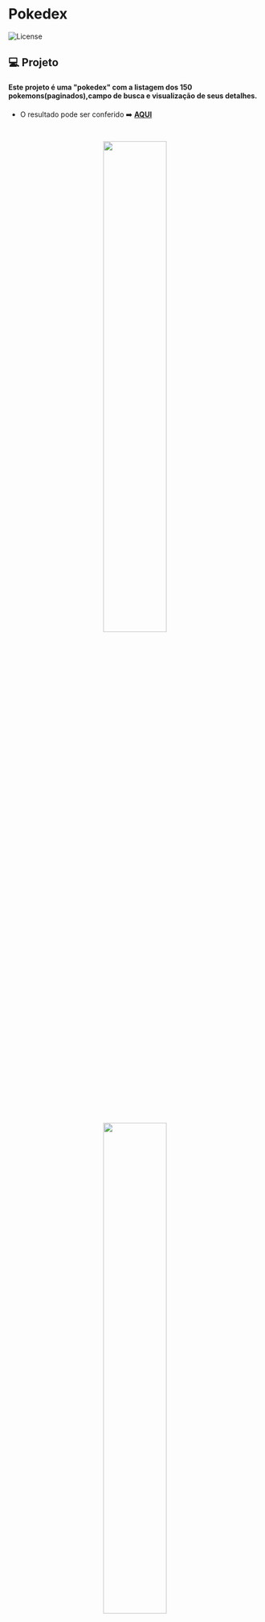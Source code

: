 # Pokedex
  <img  src="https://img.shields.io/static/v1?label=license&message=MIT&color=5965E0&labelColor=121214" alt="License">


## 💻 Projeto

#### Este projeto é uma "pokedex" com a listagem dos 150 pokemons(paginados),campo de busca e visualização de seus detalhes.

- O resultado pode ser conferido :arrow_right: [**AQUI**](https://pokedex.dev-araujo.repl.co/)

<h1 align="center">

  <img src='https://user-images.githubusercontent.com/97068163/151001628-9465160c-01e8-4a34-88b0-8a5000156a1f.png' width="50%"/> <img src='https://user-images.githubusercontent.com/97068163/151001615-7af9bac3-fe1c-4e73-9a87-a4277007d0cd.png' width="50%"/>


</h1>


## Feito com 🔨
- **Angular 13**
- ngx-pagination
- SASS


### Instruções para rodar
Por ser um projeto realizado com **Angular**, há a necessidade do **NodeJS**. Com ele instalado basta seguir os seguintes passos.

No terminal, clone o projeto:
```
git clone 
```


Instale as dependências:
```
npm install
```

Execute a aplicação:
```
npm run start 
```
----

#### Author 👷

<img src="https://user-images.githubusercontent.com/97068163/149033991-781bf8b6-4beb-445a-913c-f05a76a28bfc.png" width="5%" alt="caricatura do autor desse repositório"/>

[![linkedin](https://img.shields.io/badge/LinkedIn-0077B5?style=for-the-badge&logo=linkedin&logoColor=white)](https://www.linkedin.com/in/araujocode/)

